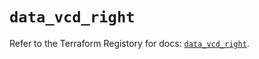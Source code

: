 # `data_vcd_right`

Refer to the Terraform Registory for docs: [`data_vcd_right`](https://registry.terraform.io/providers/vmware/vcd/3.10.0/docs/data-sources/right).
